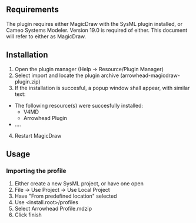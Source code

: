 ## Requirements

The plugin requires either MagicDraw with the SysML plugin installed, or Cameo Systems Modeler.
Version 19.0 is required of either. This document will refer to either as MagicDraw.

## Installation

1. Open the plugin manager (Help -> Resource/Plugin Manager)
2. Select import and locate the plugin archive (arrowhead-magicdraw-plugin.zip)
3. If the installation is succesful, a popup window shall appear, with similar text:
  * The following resource(s) were succesfully installed: 
    * V4MD
    * Arrowhead Plugin
  * ....
4. Restart MagicDraw

## Usage

### Importing the profile

1. Either create a new SysML project, or have one open
2. File -> Use Project -> Use Local Project
3. Have "From predefined location" selected
4. Use <install.root>/profiles
5. Select Arrowhead Profile.mdzip
6. Click finish
